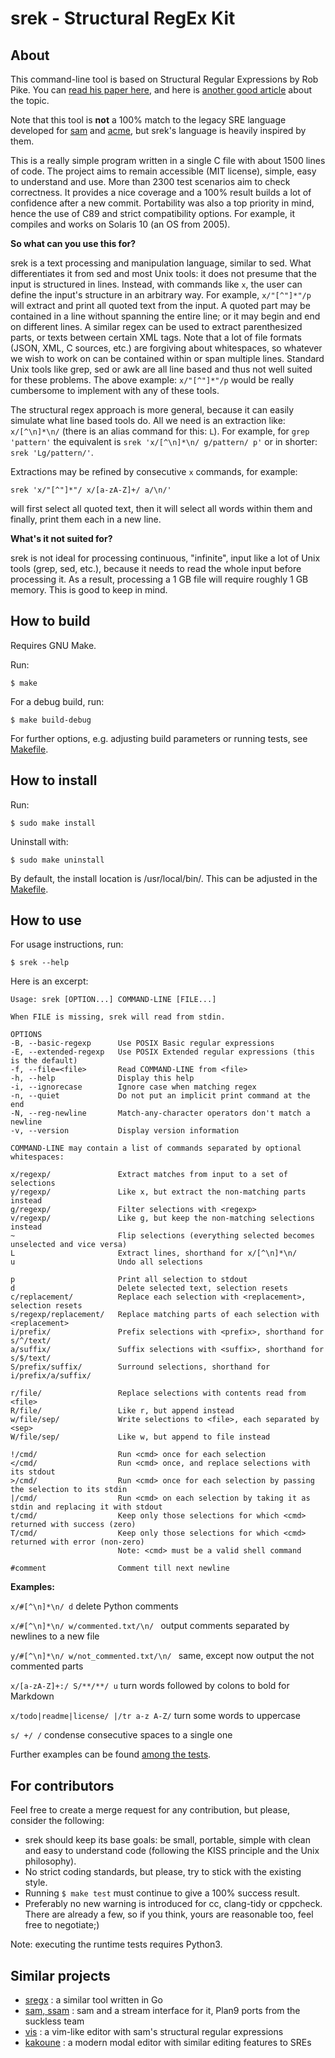 <!---
srek - Structural RegEx Kit

MIT License
Copyright (c) 2022 Barnabás Zahorán, see LICENSE
--->

# srek - Structural RegEx Kit

## About

This command-line tool is based on Structural Regular Expressions by Rob Pike. You can [read his paper here](http://doc.cat-v.org/bell_labs/structural_regexps/), and here is [another good article](https://what.happens.when.computer/2016-08-30/structural-res/) about the topic.

Note that this tool is **not** a 100% match to the legacy SRE language developed for [sam](http://sam.cat-v.org/) and [acme](http://acme.cat-v.org/), but srek's language is heavily inspired by them.

This is a really simple program written in a single C file with about 1500 lines of code. The project aims to remain accessible (MIT license), simple, easy to understand and use. More than 2300 test scenarios aim to check correctness. It provides a nice coverage and a 100% result builds a lot of confidence after a new commit. Portability was also a top priority in mind, hence the use of C89 and strict compatibility options. For example, it compiles and works on Solaris 10 (an OS from 2005).

**So what can you use this for?**

srek is a text processing and manipulation language, similar to sed. What differentiates it from sed and most Unix tools: it does not presume that the input is structured in lines. Instead, with commands like `x`, the user can define the input's structure in an arbitrary way. For example, `x/"[^"]*"/p` will extract and print all quoted text from the input. A quoted part may be contained in a line without spanning the entire line; or it may begin and end on different lines. A similar regex can be used to extract parenthesized parts, or texts between certain XML tags. Note that a lot of file formats (JSON, XML, C sources, etc.) are forgiving about whitespaces, so whatever we wish to work on can be contained within or span multiple lines. Standard Unix tools like grep, sed or awk are all line based and thus not well suited for these problems. The above example: `x/"[^"]*"/p` would be really cumbersome to implement with any of these tools.

The structural regex approach is more general, because it can easily simulate what line based tools do. All we need is an extraction like: `x/[^\n]*\n/` (there is an alias command for this: `L`). For example, for `grep 'pattern'` the equivalent is `srek 'x/[^\n]*\n/ g/pattern/ p'` or in shorter: `srek 'Lg/pattern/'`.

Extractions may be refined by consecutive `x` commands, for example:

`srek 'x/"[^"]*"/ x/[a-zA-Z]+/ a/\n/'`

will first select all quoted text, then it will select all words within them and finally, print them each in a new line.

**What's it not suited for?**

srek is not ideal for processing continuous, "infinite", input like a lot of Unix tools (grep, sed, etc.), because it needs to read the whole input before processing it. As a result, processing a 1 GB file will require roughly 1 GB memory. This is good to keep in mind.

## How to build

Requires GNU Make.

Run:

`$ make`

For a debug build, run:

`$ make build-debug`

For further options, e.g. adjusting build parameters or running tests, see [Makefile](Makefile).

## How to install

Run:

`$ sudo make install`

Uninstall with:

`$ sudo make uninstall`

By default, the install location is /usr/local/bin/. This can be adjusted in the [Makefile](Makefile).

## How to use

For usage instructions, run:

`$ srek --help`

Here is an excerpt:

```
Usage: srek [OPTION...] COMMAND-LINE [FILE...]

When FILE is missing, srek will read from stdin.

OPTIONS
-B, --basic-regexp      Use POSIX Basic regular expressions
-E, --extended-regexp   Use POSIX Extended regular expressions (this is the default)
-f, --file=<file>       Read COMMAND-LINE from <file>
-h, --help              Display this help
-i, --ignorecase        Ignore case when matching regex
-n, --quiet             Do not put an implicit print command at the end
-N, --reg-newline       Match-any-character operators don't match a newline
-v, --version           Display version information

COMMAND-LINE may contain a list of commands separated by optional whitespaces:

x/regexp/               Extract matches from input to a set of selections
y/regexp/               Like x, but extract the non-matching parts instead
g/regexp/               Filter selections with <regexp>
v/regexp/               Like g, but keep the non-matching selections instead
~                       Flip selections (everything selected becomes unselected and vice versa)
L                       Extract lines, shorthand for x/[^\n]*\n/
u                       Undo all selections

p                       Print all selection to stdout
d                       Delete selected text, selection resets
c/replacement/          Replace each selection with <replacement>, selection resets
s/regexp/replacement/   Replace matching parts of each selection with <replacement>
i/prefix/               Prefix selections with <prefix>, shorthand for s/^/text/
a/suffix/               Suffix selections with <suffix>, shorthand for s/$/text/
S/prefix/suffix/        Surround selections, shorthand for i/prefix/a/suffix/

r/file/                 Replace selections with contents read from <file>
R/file/                 Like r, but append instead
w/file/sep/             Write selections to <file>, each separated by <sep>
W/file/sep/             Like w, but append to file instead

!/cmd/                  Run <cmd> once for each selection
</cmd/                  Run <cmd> once, and replace selections with its stdout
>/cmd/                  Run <cmd> once for each selection by passing the selection to its stdin
|/cmd/                  Run <cmd> on each selection by taking it as stdin and replacing it with stdout
t/cmd/                  Keep only those selections for which <cmd> returned with success (zero)
T/cmd/                  Keep only those selections for which <cmd> returned with error (non-zero)
                        Note: <cmd> must be a valid shell command

#comment                Comment till next newline
```

**Examples:**

`x/#[^\n]*\n/ d` delete Python comments

`x/#[^\n]*\n/ w/commented.txt/\n/ ` output comments separated by newlines to a new file

`y/#[^\n]*\n/ w/not_commented.txt/\n/ ` same, except now output the not commented parts

`x/[a-zA-Z]+:/ S/**/**/ u` turn words followed by colons to bold for Markdown

`x/todo|readme|license/ |/tr a-z A-Z/` turn some words to uppercase

`s/ +/ /` condense consecutive spaces to a single one

Further examples can be found [among the tests](runtests.py).

## For contributors

Feel free to create a merge request for any contribution, but please, consider the following:

- srek should keep its base goals: be small, portable, simple with clean and easy to understand code (following the KISS principle and the Unix philosophy).
- No strict coding standards, but please, try to stick with the existing style.
- Running `$ make test` must continue to give a 100% success result.
- Preferably no new warning is introduced for cc, clang-tidy or cppcheck. There are already a few, so if you think, yours are reasonable too, feel free to negotiate;)

Note: executing the runtime tests requires Python3.

## Similar projects

- [sregx](https://github.com/zyedidia/sregx) : a similar tool written in Go
- [sam, ssam](https://tools.suckless.org/9base/) : sam and a stream interface for it, Plan9 ports from the suckless team
- [vis](https://github.com/martanne/vis) : a vim-like editor with sam's structural regular expressions
- [kakoune](https://kakoune.org/) : a modern modal editor with similar editing features to SREs

